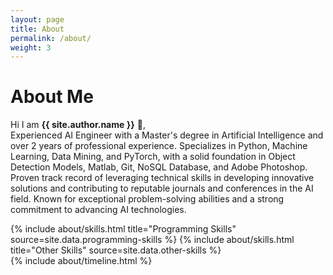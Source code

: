 ```yaml
---
layout: page
title: About
permalink: /about/
weight: 3
---
```


# **About Me**

Hi I am **{{ site.author.name }}** :wave:,<br>
Experienced AI Engineer with a Master's degree in Artificial Intelligence and over 2 years of professional experience. Specializes in Python, Machine Learning, Data Mining, and PyTorch, with a solid foundation in Object Detection Models, Matlab, Git, NoSQL Database, and Adobe Photoshop. Proven track record of leveraging technical skills in developing innovative solutions and contributing to reputable journals and conferences in the AI field. Known for exceptional problem-solving abilities and a strong commitment to advancing AI technologies.

<div class="row">
{% include about/skills.html title="Programming Skills" source=site.data.programming-skills %}
{% include about/skills.html title="Other Skills" source=site.data.other-skills %}
</div>

<div class="row">
{% include about/timeline.html %}
</div>
